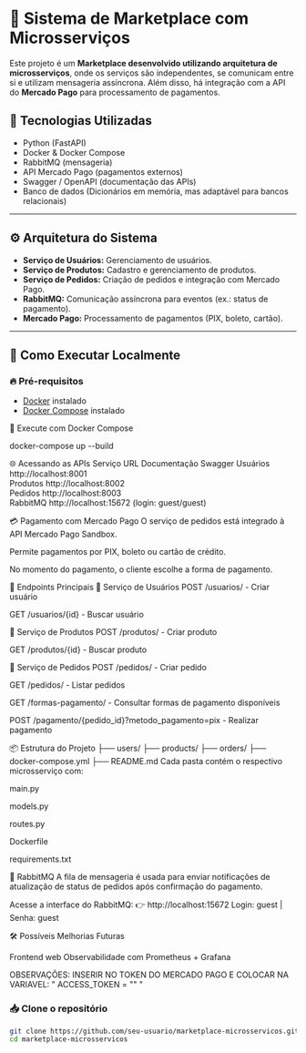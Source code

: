 # 🛒 Sistema de Marketplace com Microsserviços

Este projeto é um **Marketplace desenvolvido utilizando arquitetura de microsserviços**, onde os serviços são independentes, se comunicam entre si e utilizam mensageria assíncrona. Além disso, há integração com a API do **Mercado Pago** para processamento de pagamentos.

## 🔗 Tecnologias Utilizadas

- Python (FastAPI)
- Docker & Docker Compose
- RabbitMQ (mensageria)
- API Mercado Pago (pagamentos externos)
- Swagger / OpenAPI (documentação das APIs)
- Banco de dados (Dicionários em memória, mas adaptável para bancos relacionais)

---

## ⚙️ Arquitetura do Sistema

- **Serviço de Usuários:** Gerenciamento de usuários.
- **Serviço de Produtos:** Cadastro e gerenciamento de produtos.
- **Serviço de Pedidos:** Criação de pedidos e integração com Mercado Pago.
- **RabbitMQ:** Comunicação assíncrona para eventos (ex.: status de pagamento).
- **Mercado Pago:** Processamento de pagamentos (PIX, boleto, cartão).

---

## 🚀 Como Executar Localmente

### 🔥 Pré-requisitos

- [Docker](https://www.docker.com/) instalado
- [Docker Compose](https://docs.docker.com/compose/) instalado


🐳 Execute com Docker Compose

docker-compose up --build

🌐 Acessando as APIs
Serviço	URL	Documentação Swagger
Usuários	http://localhost:8001	
Produtos	http://localhost:8002	
Pedidos	http://localhost:8003	
RabbitMQ	http://localhost:15672 (login: guest/guest)	

💳 Pagamento com Mercado Pago
O serviço de pedidos está integrado à API Mercado Pago Sandbox.

Permite pagamentos por PIX, boleto ou cartão de crédito.

No momento do pagamento, o cliente escolhe a forma de pagamento.


🔗 Endpoints Principais
🔸 Serviço de Usuários
POST /usuarios/ - Criar usuário

GET /usuarios/{id} - Buscar usuário

🔸 Serviço de Produtos
POST /produtos/ - Criar produto

GET /produtos/{id} - Buscar produto

🔸 Serviço de Pedidos
POST /pedidos/ - Criar pedido

GET /pedidos/ - Listar pedidos

GET /formas-pagamento/ - Consultar formas de pagamento disponíveis

POST /pagamento/{pedido_id}?metodo_pagamento=pix - Realizar pagamento


📦 Estrutura do Projeto
├── users/
├── products/
├── orders/
├── docker-compose.yml
├── README.md
Cada pasta contém o respectivo microsserviço com:

main.py

models.py

routes.py

Dockerfile

requirements.txt

🐇 RabbitMQ
A fila de mensageria é usada para enviar notificações de atualização de status de pedidos após confirmação do pagamento.

Acesse a interface do RabbitMQ:
👉 http://localhost:15672
Login: guest | Senha: guest

🛠️ Possíveis Melhorias Futuras

Frontend web
Observabilidade com Prometheus + Grafana


OBSERVAÇÕES: INSERIR NO TOKEN DO MERCADO PAGO E COLOCAR NA VARIAVEL: " ACCESS_TOKEN = "" "

### 📥 Clone o repositório

```bash
git clone https://github.com/seu-usuario/marketplace-microsservicos.git
cd marketplace-microsservicos
